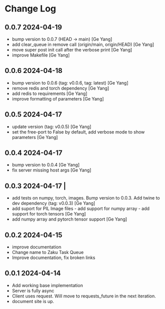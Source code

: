 # Change Log

## 0.0.7 2024-04-19

* bump version to 0.0.7 (HEAD -> main) [Ge Yang]
* add clear_queue in remove call (origin/main, origin/HEAD) [Ge Yang]
* move super post init call after the verbose print [Ge Yang]
* improve Makefile [Ge Yang]


## 0.0.6 2024-04-18

* bump version to 0.0.6 (tag: v0.0.6, tag: latest) [Ge Yang]
* remove redis and torch dependency [Ge Yang]
* add redis to requirements [Ge Yang]
* improve formatting of parameters [Ge Yang]

## 0.0.5 2024-04-17

* update version (tag: v0.0.5) [Ge Yang]
* set the free-port to False by default, add verbose mode to show parameters [Ge Yang]

## 0.0.4 2024-04-17

* bump version to 0.0.4 [Ge Yang]
* fix server missing host args [Ge Yang]

## 0.0.3 2024-04-17 | 

* add tests on numpy, torch, images. Bump version to 0.0.3. Add twine to dev dependency (tag: v0.0.3) [Ge Yang]
* add suport for PIL Image files - add support for numpy array - add support for torch tensors [Ge Yang]
* add numpy array and pytorch tensor support [Ge Yang]

## 0.0.2 2024-04-15

- improve documentation
- Change name to Zaku Task Queue
- Improve documentation, fix broken links

## 0.0.1 2024-04-14

- Add working base implementation
- Server is fully async
- Client uses request. Will move to requests_future in the next iteration.
- document site is up.

